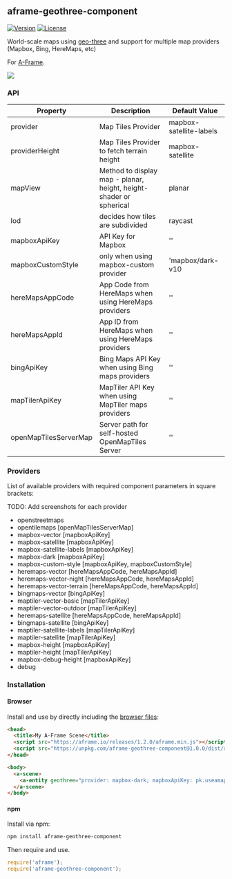 ## aframe-geothree-component

[![Version](http://img.shields.io/npm/v/aframe-geothree-component.svg?style=flat-square)](https://npmjs.org/package/aframe-geothree-component)
[![License](http://img.shields.io/npm/l/aframe-geothree-component.svg?style=flat-square)](https://npmjs.org/package/aframe-geothree-component)

World-scale maps using [geo-three](https://github.com/tentone/geo-three) and support for multiple map providers (Mapbox, Bing, HereMaps, etc)

For [A-Frame](https://aframe.io).

<image src="screenshot-basic.jpg"></image>

### API

| Property | Description | Default Value |
| -------- | ----------- | ------------- |
| provider | Map Tiles Provider | mapbox-satellite-labels |
| providerHeight | Map Tiles Provider to fetch terrain height | mapbox-satellite |
| mapView | Method to display map - planar, height, height-shader or spherical | planar |
| lod | decides how tiles are subdivided | raycast |
| mapboxApiKey | API Key for Mapbox | '' |
| mapboxCustomStyle | only when using mapbox-custom provider | 'mapbox/dark-v10 |
| hereMapsAppCode | App Code from HereMaps when using HereMaps providers | '' |
| hereMapsAppId | App ID from HereMaps when using HereMaps providers | '' |
| bingApiKey | Bing Maps API Key when using Bing maps providers | '' |
| mapTilerApiKey | MapTiler API Key when using MapTiler maps providers | '' | 
| openMapTilesServerMap | Server path for self-hosted OpenMapTiles Server | '' |   

### Providers 

List of available providers with required component parameters in square brackets:

TODO: Add screenshots for each provider

- openstreetmaps
- opentilemaps [openMapTilesServerMap]
- mapbox-vector [mapboxApiKey]
- mapbox-satellite [mapboxApiKey]
- mapbox-satellite-labels [mapboxApiKey]
- mapbox-dark [mapboxApiKey]
- mapbox-custom-style [mapboxApiKey, mapboxCustomStyle]
- heremaps-vector [hereMapsAppCode, hereMapsAppId]
- heremaps-vector-night [hereMapsAppCode, hereMapsAppId]
- heremaps-vector-terrain [hereMapsAppCode, hereMapsAppId]
- bingmaps-vector [bingApiKey]
- maptiler-vector-basic [mapTilerApiKey]
- maptiler-vector-outdoor [mapTilerApiKey]
- heremaps-satellite [hereMapsAppCode, hereMapsAppId]
- bingmaps-satellite [bingApiKey]
- maptiler-satellite-labels [mapTilerApiKey]
- maptiler-satellite [mapTilerApiKey]
- mapbox-height [mapboxApiKey]
- maptiler-height [mapTilerApiKey]
- mapbox-debug-height [mapboxApiKey]
- debug


### Installation

#### Browser

Install and use by directly including the [browser files](dist):

```html
<head>
  <title>My A-Frame Scene</title>
  <script src="https://aframe.io/releases/1.2.0/aframe.min.js"></script>
  <script src="https://unpkg.com/aframe-geothree-component@1.0.0/dist/aframe-geothree-component.min.js"></script>
</head>

<body>
  <a-scene>
    <a-entity geothree="provider: mapbox-dark; mapboxApiKey: pk.useamapboxapikeyhere"></a-entity>
  </a-scene>
</body>
```

#### npm

Install via npm:

```bash
npm install aframe-geothree-component
```

Then require and use.

```js
require('aframe');
require('aframe-geothree-component');
```
